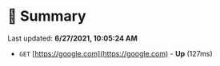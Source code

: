 # 📖 Summary
Last updated: **6/27/2021, 10:05:24 AM**

- `GET` [https://google.com](https://google.com) - **Up** (127ms)
